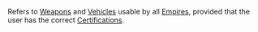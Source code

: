 Refers to [Weapons](../weapons/Weapon.md) and [Vehicles](../vehicles/Vehicle.md)
usable by all [Empires](Empires.md), provided that the user has the correct
[Certifications](../certifications/Certifications.md).
